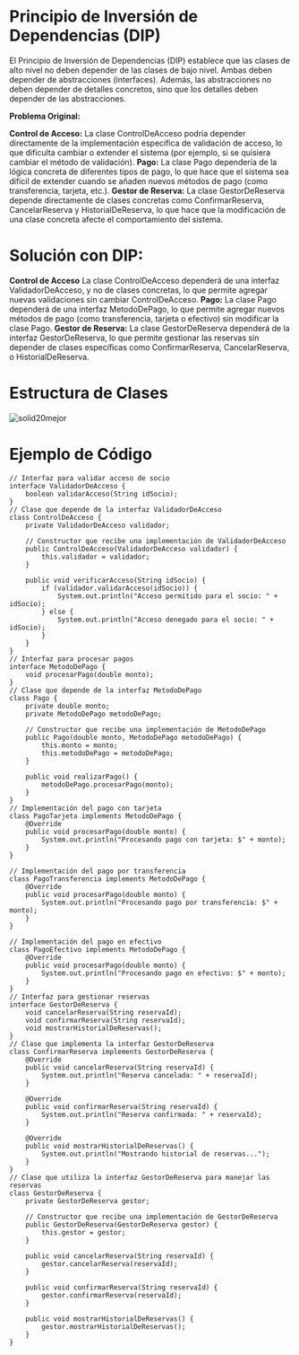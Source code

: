 # Principio de Inversión de Dependencias (DIP)
El Principio de Inversión de Dependencias (DIP) establece que las clases de alto nivel no deben depender de las clases de bajo nivel.
Ambas deben depender de abstracciones (interfaces). Además, las abstracciones no deben depender de detalles concretos, sino que los detalles deben depender de las abstracciones.

**Problema Original:**

**Control de Acceso:** La clase ControlDeAcceso podría depender directamente de la implementación específica de validación de acceso, lo que dificulta cambiar o extender el sistema (por ejemplo, si se quisiera cambiar el método de validación).
**Pago:** La clase Pago dependería de la lógica concreta de diferentes tipos de pago, lo que hace que el sistema sea difícil de extender cuando se añaden nuevos métodos de pago (como transferencia, tarjeta, etc.).
**Gestor de Reserva:** La clase GestorDeReserva depende directamente de clases concretas como ConfirmarReserva, CancelarReserva y HistorialDeReserva, lo que hace que la modificación de una clase concreta afecte el comportamiento del sistema.

# Solución con DIP:

**Control de Acceso** La clase ControlDeAcceso dependerá de una interfaz ValidadorDeAcceso, y no de clases concretas, lo que permite agregar nuevas validaciones sin cambiar ControlDeAcceso.
**Pago:** La clase Pago dependerá de una interfaz MetodoDePago, lo que permite agregar nuevos métodos de pago (como transferencia, tarjeta o efectivo) sin modificar la clase Pago.
**Gestor de Reserva:** La clase GestorDeReserva dependerá de la interfaz GestorDeReserva, lo que permite gestionar las reservas sin depender de clases específicas como ConfirmarReserva, CancelarReserva, o HistorialDeReserva.

# Estructura de Clases
![solid20mejor](https://github.com/user-attachments/assets/e8783172-37d1-4360-81ef-eef10320e39d)

# Ejemplo de Código
```
// Interfaz para validar acceso de socio
interface ValidadorDeAcceso {
    boolean validarAcceso(String idSocio);
}
// Clase que depende de la interfaz ValidadorDeAcceso
class ControlDeAcceso {
    private ValidadorDeAcceso validador;

    // Constructor que recibe una implementación de ValidadorDeAcceso
    public ControlDeAcceso(ValidadorDeAcceso validador) {
        this.validador = validador;
    }

    public void verificarAcceso(String idSocio) {
        if (validador.validarAcceso(idSocio)) {
            System.out.println("Acceso permitido para el socio: " + idSocio);
        } else {
            System.out.println("Acceso denegado para el socio: " + idSocio);
        }
    }
}
// Interfaz para procesar pagos
interface MetodoDePago {
    void procesarPago(double monto);
}
// Clase que depende de la interfaz MetodoDePago
class Pago {
    private double monto;
    private MetodoDePago metodoDePago;

    // Constructor que recibe una implementación de MetodoDePago
    public Pago(double monto, MetodoDePago metodoDePago) {
        this.monto = monto;
        this.metodoDePago = metodoDePago;
    }

    public void realizarPago() {
        metodoDePago.procesarPago(monto);
    }
}
// Implementación del pago con tarjeta
class PagoTarjeta implements MetodoDePago {
    @Override
    public void procesarPago(double monto) {
        System.out.println("Procesando pago con tarjeta: $" + monto);
    }
}

// Implementación del pago por transferencia
class PagoTransferencia implements MetodoDePago {
    @Override
    public void procesarPago(double monto) {
        System.out.println("Procesando pago por transferencia: $" + monto);
    }
}

// Implementación del pago en efectivo
class PagoEfectivo implements MetodoDePago {
    @Override
    public void procesarPago(double monto) {
        System.out.println("Procesando pago en efectivo: $" + monto);
    }
}
// Interfaz para gestionar reservas
interface GestorDeReserva {
    void cancelarReserva(String reservaId);
    void confirmarReserva(String reservaId);
    void mostrarHistorialDeReservas();
}
// Clase que implementa la interfaz GestorDeReserva
class ConfirmarReserva implements GestorDeReserva {
    @Override
    public void cancelarReserva(String reservaId) {
        System.out.println("Reserva cancelada: " + reservaId);
    }

    @Override
    public void confirmarReserva(String reservaId) {
        System.out.println("Reserva confirmada: " + reservaId);
    }

    @Override
    public void mostrarHistorialDeReservas() {
        System.out.println("Mostrando historial de reservas...");
    }
}
// Clase que utiliza la interfaz GestorDeReserva para manejar las reservas
class GestorDeReserva {
    private GestorDeReserva gestor;

    // Constructor que recibe una implementación de GestorDeReserva
    public GestorDeReserva(GestorDeReserva gestor) {
        this.gestor = gestor;
    }

    public void cancelarReserva(String reservaId) {
        gestor.cancelarReserva(reservaId);
    }

    public void confirmarReserva(String reservaId) {
        gestor.confirmarReserva(reservaId);
    }

    public void mostrarHistorialDeReservas() {
        gestor.mostrarHistorialDeReservas();
    }
}
```

